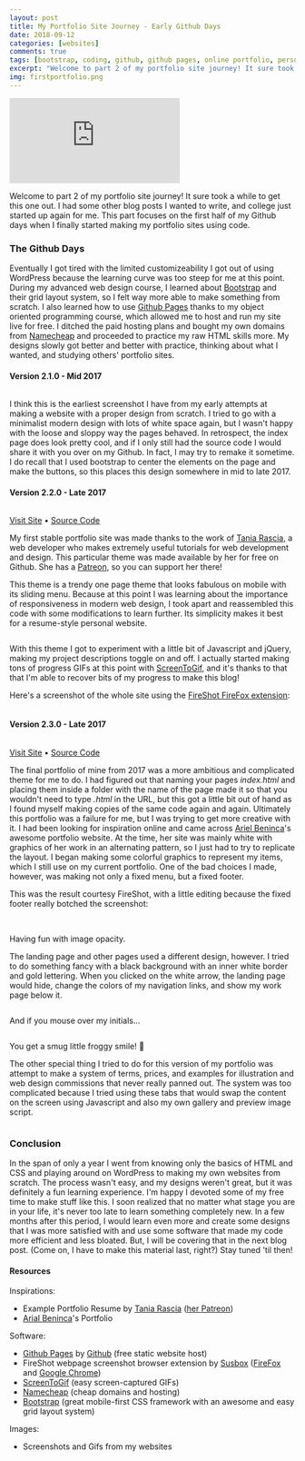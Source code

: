 ```yaml
---
layout: post
title: My Portfolio Site Journey - Early Github Days
date: 2018-09-12
categories: [websites]
comments: true
tags: [bootstrap, coding, github, github pages, online portfolio, personal website, portfolio, portfolio website, web design, web development]
excerpt: "Welcome to part 2 of my portfolio site journey! It sure took a while to get this one out. I had some other blog posts I wanted to write, and college just started up again for me. This part focuses on the first half of my Github days when I finally started making my portfolio sites using code."
img: firstportfolio.png
---
```


<iframe class="video" src="https://www.youtube.com/embed/V7bLa6pe-0k" frameborder="0" allow="accelerometer; autoplay; encrypted-media; gyroscope; picture-in-picture" allowfullscreen></iframe>

<p><first-letter>W</first-letter>elcome to part 2 of my portfolio site journey! It sure took a while to get this one out. I had some other blog posts I wanted to write, and college just started up again for me. This part focuses on the first half of my Github days when I finally started making my portfolio sites using code.</p>

<h3>The Github Days</h3>

<p>Eventually I got tired with the limited customizeability I got out of using WordPress because the learning curve was too steep for me at this point. During my advanced web design course, I learned about <a href="https://getbootstrap.com/" target="_blank">Bootstrap</a> and their grid layout system, so I felt way more able to make something from scratch. I also learned how to use <a href="https://pages.github.com/" target="_blank">Github Pages</a> thanks to my object oriented programming course, which allowed me to host and run my site live for free. I ditched the paid hosting plans and bought my own domains from <a href="https://namecheap.com" target="_blank">Namecheap</a> and proceeded to practice my raw HTML skills more. My designs slowly got better and better with practice, thinking about what I wanted, and studying others' portfolio sites.</p>

<h4>Version 2.1.0 - Mid 2017</h4>

<img src="https://cozymaus.com/img/firstportfoliofromscratchss.png" alt="" class="img-fluid"/>

<p>I think this is the earliest screenshot I have from my early attempts at making a website with a proper design from scratch. I tried to go with a minimalist modern design with lots of white space again, but I wasn't happy with the loose and sloppy way the pages behaved. In retrospect, the index page does look pretty cool, and if I only still had the source code I would share it with you over on my Github. In fact, I may try to remake it sometime. I do recall that I used bootstrap to center the elements on the page and make the buttons, so this places this design somewhere in mid to late 2017.</p>

<h4 id="first-portfolio">Version 2.2.0 - Late 2017</h4>

<img src="https://cozymaus.com/img/firstportfolio.png" alt="" class="img-fluid"/>

<p class="caption"><a href="https://cozymaus.github.io/portfolio-2017" target="_blank">Visit Site</a> • <a href="https://github.com/cozymaus/portfolio-2017" target="_blank">Source Code</a></p>

<p>My first stable portfolio site was made thanks to the work of <a href="http://taniarascia.com" target="_blank">Tania Rascia</a>, a web developer who makes extremely useful tutorials for web development and design. This particular theme was made available by her for free on Github. She has a <a href="https://www.patreon.com/taniarascia" target="_blank">Patreon</a>, so you can support her there!</p>

<p>This theme is a trendy one page theme that looks fabulous on mobile with its sliding menu. Because at this point I was learning about the importance of responsiveness in modern web design, I took apart and reassembled this code with some modifications to learn further. Its simplicity makes it best for a resume-style personal website.</p>

<img src="https://cozymaus.com/img/togglesshow.gif" alt="" class="img-fluid"/>

<p>With this theme I got to experiment with a little bit of Javascript and jQuery, making my project descriptions toggle on and off. I actually started making tons of progress GIFs at this point with <a href="https://www.screentogif.com/">ScreenToGif</a>, and it's thanks to that that I'm able to recover bits of my progress to make this blog!</p>

<p>Here's a screenshot of the whole site using the <a href="https://addons.mozilla.org/en-US/firefox/addon/fireshot/" target="_blank">FireShot FireFox extension</a>:</p>

<img src="https://cozymaus.com/img/portfolioearly2017.png" alt="" class="img-fluid"/>

<h4 id="second-portfolio">Version 2.3.0 - Late 2017</h4>

<img src="https://cozymaus.com/img/secondportfolio.png" alt="" class="img-fluid"/>

<p class="caption"><a href="https://cozymaus.github.io/portfolio-2017-v2" target="_blank">Visit Site</a>  • <a href="https://github.com/cozymaus/portfolio-2017-v2" target="_blank">Source Code</a></p>

<p>The final portfolio of mine from 2017 was a more ambitious and complicated theme for me to do. I had figured out that naming your pages <em>index.html </em>and placing them inside a folder with the name of the page made it so that you wouldn't need to type <em>.html </em>in the URL, but this got a little bit out of hand as I found myself making copies of the same code again and again. Ultimately this portfolio was a failure for me, but I was trying to get more creative with it. I had been looking for inspiration online and came across <a href="http://arielbeninca.com" target="_blank">Ariel Beninca</a>'s awesome portfolio website. At the time, her site was mainly white with graphics of her work in an alternating pattern, so I just had to try to replicate the layout. I began making some colorful graphics to represent my items, which I still use on my current portfolio. One of the bad choices I made, however, was making not only a fixed menu, but a fixed footer.</p>

<p>This was the result courtesy FireShot, with a little editing because the fixed footer really botched the screenshot:</p>

<img src="https://cozymaus.com/img/portfoliolate20172.png" alt="" class="img-fluid"/>

<img src="https://cozymaus.com/img/smoooooth.gif" alt="" class="img-fluid"/>

<p class="caption">Having fun with image opacity.</p>

<p>The landing page and other pages used a different design, however. I tried to do something fancy with a black background with an inner white border and gold lettering. When you clicked on the white arrow, the landing page would hide, change the colors of my navigation links, and show my work page below it. </p>

<img src="https://cozymaus.com/img/portfoliolate2017.png" alt="" class="img-fluid"/>

<p>And if you mouse over my initials...</p>

<img src="https://cozymaus.com/img/LB.gif" alt="" class="img-fluid"/>

<p>You get a smug little froggy smile! 🐸 </p>

<p>The other special thing I tried to do for this version of my portfolio was attempt to make a system of terms, prices, and examples for illustration and web design commissions that never really panned out. The system was too complicated because I tried using these tabs that would swap the content on the screen using Javascript and also my own gallery and preview image script.</p>

<img src="https://cozymaus.com/img/newgallery.gif" alt="" class="img-fluid"/>

<h3>Conclusion</h3>

<p>In the span of only a year I went from knowing only the basics of HTML and CSS and playing around on WordPress to making my own websites from scratch. The process wasn't easy, and my designs weren't great, but it was definitely a fun learning experience. I'm happy I devoted some of my free time to make stuff like this. I soon realized that no matter what stage you are in your life, it's never too late to learn something completely new. In a few months after this period, I would learn even more and create some designs that I was more satisfied with and use some software that made my code more efficient and less bloated. But, I will be covering that in the next blog post. (Come on, I have to make this material last, right?) Stay tuned 'til then!</p>

<h4>Resources</h4>

<p>Inspirations:</p>

<ul>
	<li>Example Portfolio Resume by <a href="http://taniarascia.com" target="_blank">Tania Rascia</a> (<a href="http://patreon.com/taniarascia" target="_blank">her Patreon</a>)</li>
	<li><a href="http://arielbeninca.com" target="_blank">Arial Beninca</a>'s Portfolio</li>
</ul>

<p>Software:</p>

<ul>
	<li><a href="http://pages.github.com" target="_blank">Github Pages</a> by <a href="http://github.com" target="_blank">Github</a> (free static website host)</li>
	<li>FireShot webpage screenshot browser extension by <a href="https://getfireshot.com/" target="_blank">Susbox</a> (<a href="https://addons.mozilla.org/en-US/firefox/addon/fireshot/" target="_blank">FireFox</a> and <a href="https://chrome.google.com/webstore/detail/take-webpage-screenshots/mcbpblocgmgfnpjjppndjkmgjaogfceg?hl=en" target="_blank">Google Chrome</a>)</li>
	<li><a href="https://www.screentogif.com/" target="_blank">ScreenToGif</a> (easy screen-captured GIFs)</li>
	<li><a href="http://namecheap.com" target="_blank">Namecheap</a> (cheap domains and hosting)</li>
	<li><a href="http://getbootstrap.com" target="_blank">Bootstrap</a> (great mobile-first CSS framework with an awesome and easy grid layout system) </li>
</ul>

<p>Images:</p>

<ul>
	<li>Screenshots and Gifs from my websites</li>
</ul>
